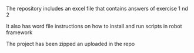 The repository includes an excel file that contains answers of exercise 1 nd 2


It also has word file instructions on how to install and run scripts in robot framework


The project has been zipped an uploaded in the repo
